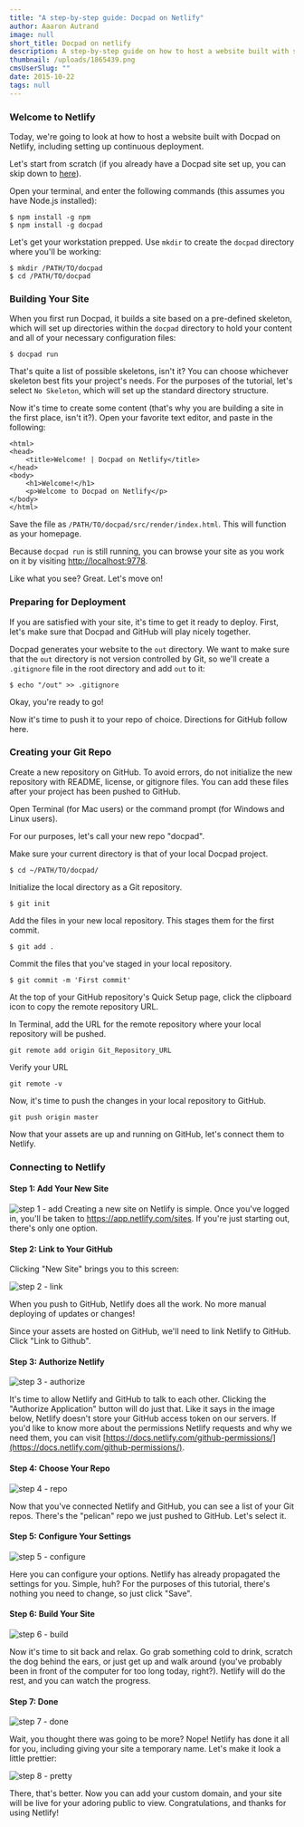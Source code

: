 ```yaml
---
title: "A step-by-step guide: Docpad on Netlify"
author: Aaaron Autrand
image: null
short_title: Docpad on netlify
description: A step-by-step guide on how to host a website built with static site generator Docpad.
thumbnail: /uploads/1865439.png
cmsUserSlug: ""
date: 2015-10-22 
tags: null
---
```



### Welcome to Netlify

Today, we're going to look at how to host a website built with Docpad on Netlify, including setting up continuous deployment.

Let's start from scratch (if you already have a Docpad site set up, you can skip down to [here](#netlifystart)).

Open your terminal, and enter the following commands (this assumes you have Node.js installed):

```
$ npm install -g npm
$ npm install -g docpad
```

Let's get your workstation prepped. Use `mkdir` to create the `docpad` directory where you'll be working:

```
$ mkdir /PATH/TO/docpad
$ cd /PATH/TO/docpad
```
### Building Your Site

When you first run Docpad, it builds a site based on a pre-defined skeleton, which will set up directories within the `docpad` directory to hold your content and all of your necessary configuration files:

```
$ docpad run
```

That's quite a list of possible skeletons, isn't it? You can choose whichever skeleton best fits your project's needs. For the purposes of the tutorial, let's select `No Skeleton`, which will set up the standard directory structure.

Now it's time to create some content (that's why you are building a site in the first place, isn't it?). Open your favorite text editor, and paste in the following:

```
<html>
<head>
    <title>Welcome! | Docpad on Netlify</title>
</head>
<body>
    <h1>Welcome!</h1>
    <p>Welcome to Docpad on Netlify</p>
</body>
</html>
```

Save the file as `/PATH/TO/docpad/src/render/index.html`. This will function as your homepage.

Because `docpad run` is still running, you can browse your site as you work on it by visiting [http://localhost:9778](http://localhost:9778/). 

Like what you see? Great. Let's move on!

### **Preparing for Deployment**

If you are satisfied with your site, it's time to get it ready to deploy. First, let's make sure that Docpad and GitHub will play nicely together. 

Docpad generates your website to the `out` directory. We want to make sure that the `out` directory is not version controlled by Git, so we'll create a `.gitignore` file in the root directory and add `out` to it:

```
$ echo "/out" >> .gitignore
```

Okay, you're ready to go!

Now it's time to push it to your repo of choice. Directions for GitHub follow here.

### **Creating your Git Repo**

Create a new repository on GitHub. To avoid errors, do not initialize the new repository with README, license, or gitignore files. You can add these files after your project has been pushed to GitHub.

Open Terminal (for Mac users) or the command prompt (for Windows and Linux users).

For our purposes, let's call your new repo "docpad".

Make sure your current directory is that of your local Docpad project.

```
$ cd ~/PATH/TO/docpad/
```

Initialize the local directory as a Git repository.
```
$ git init
```
Add the files in your new local repository. This stages them for the first commit.
```
$ git add .
```
Commit the files that you've staged in your local repository.
```
$ git commit -m 'First commit'
```

At the top of your GitHub repository's Quick Setup page, click the clipboard icon to copy the remote repository URL.

In Terminal, add the URL for the remote repository where your local repository will be pushed.
```
git remote add origin Git_Repository_URL
```
Verify your URL
```
git remote -v
```
Now, it's time to push the changes in your local repository to GitHub.
```
git push origin master
```

Now that your assets are up and running on GitHub, let's connect them to Netlify.
<a id="netlifystart"></a>
### **Connecting to Netlify**

#### Step 1: Add Your New Site

![step 1 - add](https://cloud.githubusercontent.com/assets/6520639/9803638/717820a6-57d9-11e5-838f-d2a732eb0a41.png)
Creating a new site on Netlify is simple. Once you've logged in, you'll be taken to https://app.netlify.com/sites. If you're just starting out, there's only one option.

#### Step 2: Link to Your GitHub
Clicking "New Site" brings you to this screen:

![step 2 - link](https://cloud.githubusercontent.com/assets/6520639/9803637/7176ac8a-57d9-11e5-9b09-f43dc772a4f9.png)

When you push to GitHub, Netlify does all the work. No more manual deploying of updates or changes!

Since your assets are hosted on GitHub, we'll need to link Netlify to GitHub. Click "Link to Github".

#### Step 3: Authorize Netlify
![step 3 - authorize](https://cloud.githubusercontent.com/assets/6520639/9803635/71760370-57d9-11e5-8bdb-850aa176a22c.png)

It's time to allow Netlify and GitHub to talk to each other. Clicking the "Authorize Application" button will do just that. Like it says in the image below, Netlify doesn't store your GitHub access token on our servers. If you'd like to know more about the permissions Netlify requests and why we need them, you can visit [https://docs.netlify.com/github-permissions/](https://docs.netlify.com/github-permissions/).

#### Step 4: Choose Your Repo
![step 4 - repo](https://raw.githubusercontent.com/munkymack/netlify-assets/master/Step4Docpad.png)

Now that you've connected Netlify and GitHub, you can see a list of your Git repos. There's the "pelican" repo we just pushed to GitHub. Let's select it.

#### Step 5: Configure Your Settings
![step 5 - configure](https://raw.githubusercontent.com/munkymack/netlify-assets/master/Step5Docpad.png)

Here you can configure your options. Netlify has already propagated the settings for you. Simple, huh? For the purposes of this tutorial, there's nothing you need to change, so just click "Save".

#### Step 6: Build Your Site

![step 6 - build](https://cloud.githubusercontent.com/assets/6520639/9803640/717b9c40-57d9-11e5-9ca4-92f90f8ed005.png)

Now it's time to sit back and relax. Go grab something cold to drink, scratch the dog behind the ears, or just get up and walk around (you've probably been in front of the computer for too long today, right?). Netlify will do the rest, and you can watch the progress.

#### Step 7: Done

![step 7 - done](https://raw.githubusercontent.com/munkymack/netlify-assets/master/Step7Docpad.png)

Wait, you thought there was going to be more? Nope! Netlify has done it all for you, including giving your site a temporary name. Let's make it look a little prettier:

![step 8 - pretty](https://raw.githubusercontent.com/munkymack/netlify-assets/master/Step8Docpad.png)

There, that's better. Now you can add your custom domain, and your site will be live for your adoring public to view. Congratulations, and thanks for using Netlify!
